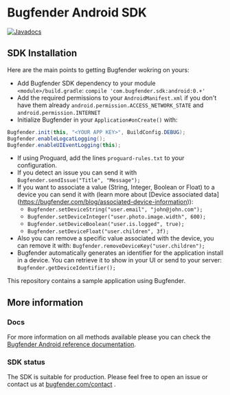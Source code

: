 # Bugfender Android SDK

[![Javadocs](http://www.javadoc.io/badge/com.bugfender.sdk/android.svg)](http://www.javadoc.io/doc/com.bugfender.sdk/android)

## SDK Installation
Here are the main points to getting Bugfender wokring on yours:

* Add Bugfender SDK dependency to your module `<module>/build.gradle`: `compile 'com.bugfender.sdk:android:0.+'`
* Add the required permissions to your `AndroidManifest.xml` if you don't have them already `android.permission.ACCESS_NETWORK_STATE` and `android.permission.INTERNET`
* Initialize Bugfender in your `Application#onCreate()` with:

```java
Bugfender.init(this, "<YOUR APP KEY>", BuildConfig.DEBUG);
Bugfender.enableLogcatLogging();
Bugfender.enableUIEventLogging(this);
```

* If using Proguard, add the lines `proguard-rules.txt` to your configuration.
* If you detect an issue you can send it with `Bugfender.sendIssue("Title", "Message");`
* If you want to associate a value (String, Integer, Boolean or Float) to a device you can send it with (learn more about [Device associated data] (https://bugfender.com/blog/associated-device-information)):
  - `Bugfender.setDeviceString("user.email", "john@john.com");`
  - `Bugfender.setDeviceInteger("user.photo.image.width", 600);`
  - `Bugfender.setDeviceBoolean("user.is.logged", true);`
  - `Bugfender.setDeviceFloat("user.children", 3f);`
* Also you can remove a specific value associated with the device, you can remove it with: `Bugfender.removeDeviceKey("user.children");`
* Bugfender automatically generates an identifier for the application install in a device. You can retrieve it to show in your UI or send to your server: `Bugfender.getDeviceIdentifier();`

This repository contains a sample application using Bugfender.

## More information
### Docs
For more information on all methods available please you can check the [Bugfender Android reference documentation](http://www.javadoc.io/doc/com.bugfender.sdk/android).

### SDK status
The SDK is suitable for production. Please feel free to open an issue or contact us at [bugfender.com/contact](https://bugfender.com/contact) .
